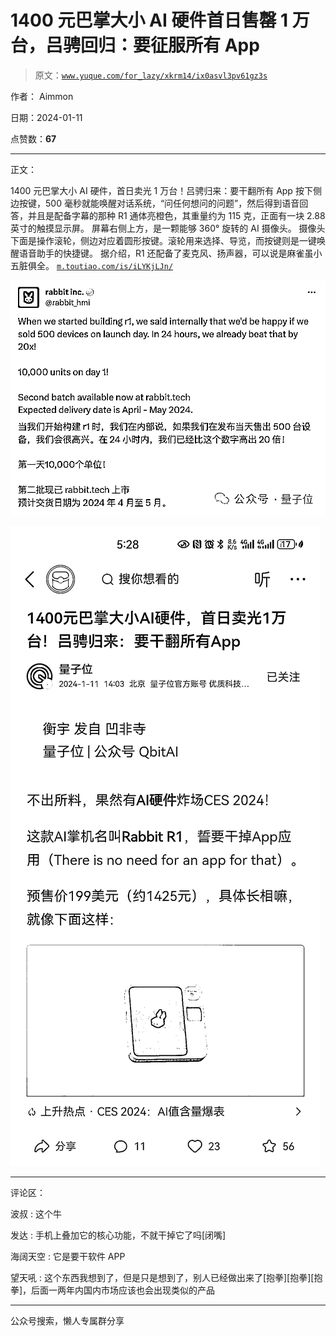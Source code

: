 # 1400 元巴掌大小 AI 硬件首日售罄 1 万台，吕骋回归：要征服所有 App

> 原文：[`www.yuque.com/for_lazy/xkrm14/ix0asvl3pv61gz3s`](https://www.yuque.com/for_lazy/xkrm14/ix0asvl3pv61gz3s)

作者： Aimmon

日期：2024-01-11

点赞数：**67**

* * *

正文：

1400 元巴掌大小 AI 硬件，首日卖光 1 万台！吕骋归来：要干翻所有 App
按下侧边按键，500 毫秒就能唤醒对话系统，“问任何想问的问题”，然后得到语音回答，并且是配备字幕的那种
R1 通体亮橙色，其重量约为 115 克，正面有一块 2.88 英寸的触摸显示屏。 屏幕右侧上方，是一颗能够 360° 旋转的 AI 摄像头。
摄像头下面是操作滚轮，侧边对应着圆形按键。滚轮用来选择、导览，而按键则是一键唤醒语音助手的快捷键。
据介绍，R1 还配备了麦克风、扬声器，可以说是麻雀虽小五脏俱全。 [`m.toutiao.com/is/iLYKjLJn/`](https://m.toutiao.com/is/iLYKjLJn/) 

![](img/c12fc947cd93ffce27c6b488aa597aae.png)

![](img/aa6d459b3600551abf84a37cc225bdff.png)

* * *

评论区：

波叔 : 这个牛

发达 : 手机上叠加它的核心功能，不就干掉它了吗[闭嘴]

海阔天空 : 它是要干软件 APP

望天吼 : 这个东西我想到了，但是只是想到了，别人已经做出来了[抱拳][抱拳][抱拳]，后面一两年内国内市场应该也会出现类似的产品

* * *

公众号搜索，懒人专属群分享